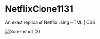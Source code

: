 # NetflixClone1131
An exact replica of Netflix using HTML | CSS

![Screenshot (3)](https://github.com/Surajkamble1110/NetflixClone1131/assets/143580081/2c8c5fe8-2ca9-4bf2-b103-62d83e462461)
